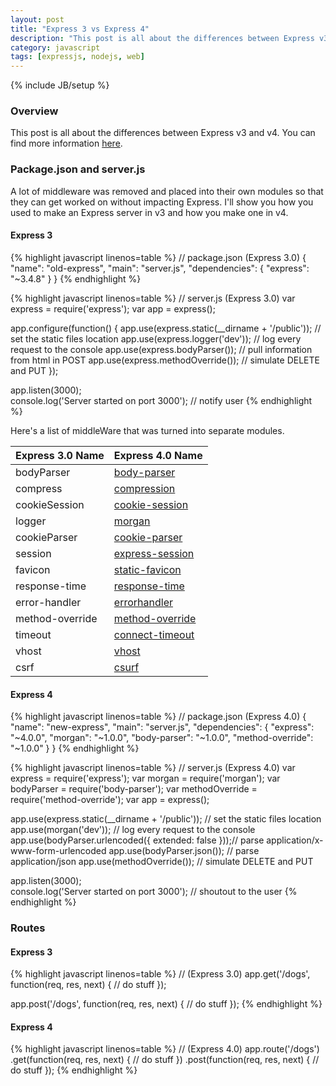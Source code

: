 ```yaml
---
layout: post
title: "Express 3 vs Express 4"
description: "This post is all about the differences between Express v3 and v4. You can find more information [here](http://expressjs.com/guide/migrating-4.html)."
category: javascript
tags: [expressjs, nodejs, web]
---
```

{% include JB/setup %}

<!-- Overview -->
<h3>Overview</h3>

This post is all about the differences between Express v3 and v4. You can find more information [here](http://expressjs.com/guide/migrating-4.html).



<!-- Package.json and server.js -->
<h3>Package.json and server.js</h3>

A lot of middleware was removed and placed into their own modules so that they can get worked on without impacting Express. I'll show you how you used to make an Express server in v3 and how you make one in v4.

<!-- Express 3-->
<h4>Express 3</h4>

<!-- Code -->
{% highlight javascript linenos=table  %}
// package.json (Express 3.0)
{
  "name": "old-express",
  "main": "server.js",
  "dependencies": {
    "express": "~3.4.8"
  }
}
{% endhighlight %}
<!-- /Code -->

<!-- Code -->
{% highlight javascript linenos=table  %}
// server.js (Express 3.0)
var express = require('express');
var app     = express();

app.configure(function() {
    app.use(express.static(__dirname + '/public'));   // set the static files location
    app.use(express.logger('dev'));                   // log every request to the console
    app.use(express.bodyParser());                    // pull information from html in POST
    app.use(express.methodOverride());                // simulate DELETE and PUT
});

app.listen(3000);   
console.log('Server started on port 3000');           // notify user
{% endhighlight %}
<!-- /Code -->

Here's a list of middleWare that was turned into separate modules.

| Express 3.0 Name | Express 4.0 Name                                                |
|------------------|-----------------------------------------------------------------|
| bodyParser       | [body-parser](https://github.com/expressjs/body-parser)         |
| compress         | [compression](https://github.com/expressjs/compression)         |
| cookieSession    | [cookie-session](https://github.com/expressjs/cookie-session)   |
| logger           | [morgan](https://github.com/expressjs/morgan)                   |
| cookieParser     | [cookie-parser](https://github.com/expressjs/cookie-parser)     |
| session          | [express-session](https://github.com/expressjs/session)         |
| favicon          | [static-favicon](https://github.com/expressjs/favicon)          |
| response-time    | [response-time](https://github.com/expressjs/response-time)     |
| error-handler    | [errorhandler](https://github.com/expressjs/errorhandler)       |
| method-override  | [method-override](https://github.com/expressjs/method-override) |
| timeout          | [connect-timeout](https://github.com/expressjs/timeout)         |
| vhost            | [vhost](https://github.com/expressjs/vhost)                     |
| csrf             | [csurf](https://github.com/expressjs/csurf)                     |

<!-- Express 4-->
<h4>Express 4</h4>

<!-- Code -->
{% highlight javascript linenos=table  %}
// package.json (Express 4.0)
{
  "name": "new-express",
  "main": "server.js",
  "dependencies": {
    "express": "~4.0.0",
    "morgan": "~1.0.0",
    "body-parser": "~1.0.0",
    "method-override": "~1.0.0"
  }
}
{% endhighlight %}
<!-- /Code -->

<!-- Code -->
{% highlight javascript linenos=table  %}
// server.js (Express 4.0)
var express        = require('express');
var morgan         = require('morgan');
var bodyParser     = require('body-parser');
var methodOverride = require('method-override');
var app            = express();

app.use(express.static(__dirname + '/public'));     // set the static files location
app.use(morgan('dev'));                             // log every request to the console
app.use(bodyParser.urlencoded({ extended: false }));// parse application/x-www-form-urlencoded
app.use(bodyParser.json());                         // parse application/json
app.use(methodOverride());                          // simulate DELETE and PUT

app.listen(3000);   
console.log('Server started on port 3000');         // shoutout to the user
{% endhighlight %}
<!-- /Code -->



<!-- Routes -->
<h3>Routes</h3>

<!-- Express 3-->
<h4>Express 3</h4>
<!-- Code -->
{% highlight javascript linenos=table  %}
// (Express 3.0)
app.get('/dogs', function(req, res, next) {
    // do stuff
});

app.post('/dogs', function(req, res, next) {
    // do stuff 
});
{% endhighlight %}
<!-- /Code -->

<!-- Express 4-->
<h4>Express 4</h4>
<!-- Code -->
{% highlight javascript linenos=table  %}
// (Express 4.0)
app.route('/dogs')
    .get(function(req, res, next) {
        // do stuff 
    })
    .post(function(req, res, next) {
        // do stuff 
    });
{% endhighlight %}
<!-- /Code -->

